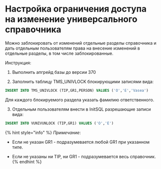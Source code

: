 # Настройка ограничения доступа на изменение универсального справочника

Можно заблокировать от изменений отдельные разделы справочника и дать отдельным пользователям права на внесение изменений в отдельные разделы, в том числе заблокированные.

Инструкция:

1. Выполнить апгрейд базы до версии 370

2. Заполнить таблицу TMS\_UNIVLOCK блокирующими записями вида:   

```sql
INSERT INTO TMS_UNIVLOCK (TIP,GR1,PERSON) VALUES ('O','E','Vasea')
```

Для каждого блокируемого раздела указать фамилию ответственного.

3. Отдельным пользователям внести в InitSQL разрешающие записи вида:  

```sql
INSERT INTO VUNIVUNLOCK (TIP,GR1) VALUES ('O','E')
```

{% hint style="info" %}
_Примечание_:

- Если не указан GR1 - подразумевается любой GR1 при указанном типе.

- Если не указаны ни TIP, ни GR1 - подразумевается весь справочник.
{% endhint %}

